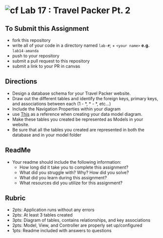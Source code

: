 ![cf](http://i.imgur.com/7v5ASc8.png) Lab 17 : Travel Packer Pt. 2
=====================================

## To Submit this Assignment
- fork this repository
- write all of your code in a directory named `lab-#`; + `<your name>` **e.g.** `lab14-amanda`
- push to your repository
- submit a pull request to this repository
- submit a link to your PR in canvas


## Directions
- Design a database schema for your Travel Packer website. 
- Draw out the different tables and identify the foreign keys, primary keys, and associations between each (1 - *, * - *, etc...)
- Include the Navigation Properties within your diagram 
- use [This](https://docs.microsoft.com/en-us/aspnet/core/data/ef-mvc/complex-data-model) as a reference when creating your data model diagram.
- Make these tables you created be represented as Models in your website.
- Be sure that all the tables you created are represented in both the database and in your model folder


## ReadMe
- Your readme should include the following information:
	- How long did it take you to complete this assignment?
	- What did you struggle with? Why? How did you solve?
	- What did you learn during this assignment?
    - What resources did you utilize for this assignment?

## Rubric
- 2pts: Application runs without any errors
- 2pts: At least 3 tables created
- 3pts: Diagram of tables, contains relationships, and key associations
- 2pts: Model, View, and Controller are properly set up/configured
- 1pts: Readme included with answers to questions
